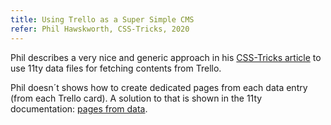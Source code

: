 ```yaml
---
title: Using Trello as a Super Simple CMS
refer: Phil Hawskworth, CSS-Tricks, 2020
---
```

Phil describes a very nice and generic approach in his [CSS-Tricks article](https://css-tricks.com/using-trello-as-a-super-simple-cms/) to use 11ty data files for fetching contents from Trello. 

Phil doesn´t shows how to create dedicated pages from each data entry (from each Trello card). A solution to that is shown in the 11ty documentation: [pages from data](https://www.11ty.dev/docs/pages-from-data/).
